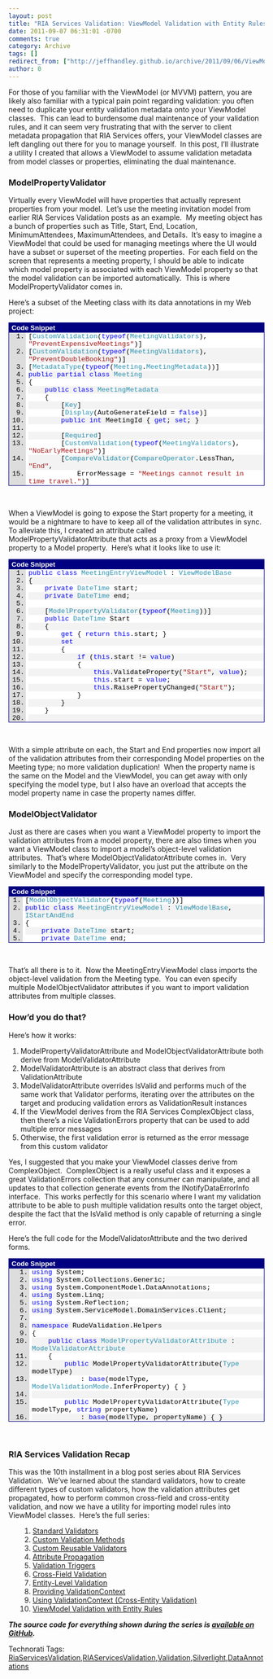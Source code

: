 ```yaml
---
layout: post
title: "RIA Services Validation: ViewModel Validation with Entity Rules"
date: 2011-09-07 06:31:01 -0700
comments: true
category: Archive
tags: []
redirect_from: ["http://jeffhandley.github.io/archive/2011/09/06/ViewModelValidation.aspx", "http://jeffhandley.github.io/archive/2011/09/06/viewmodelvalidation.aspx"]
author: 0
---
```

<!-- more -->
<p>For those of you familiar with the ViewModel (or MVVM) pattern, you are likely also familiar with a typical pain point regarding validation: you often need to duplicate your entity validation metadata onto your ViewModel classes.  This can lead to burdensome dual maintenance of your validation rules, and it can seem very frustrating that with the server to client metadata propagation that RIA Services offers, your ViewModel classes are left dangling out there for you to manage yourself.  In this post, I’ll illustrate a utility I created that allows a ViewModel to assume validation metadata from model classes or properties, eliminating the dual maintenance.</p>  <h3>ModelPropertyValidator</h3>  <p>Virtually every ViewModel will have properties that actually represent properties from your model.  Let’s use the meeting invitation model from earlier RIA Services Validation posts as an example.  My meeting object has a bunch of properties such as Title, Start, End, Location, MinimumAttendees, MaximumAttendees, and Details.  It’s easy to imagine a ViewModel that could be used for managing meetings where the UI would have a subset or superset of the meeting properties.  For each field on the screen that represents a meeting property, I should be able to indicate which model property is associated with each ViewModel property so that the model validation can be imported automatically.  This is where ModelPropertyValidator comes in.</p>  <p>Here’s a subset of the Meeting class with its data annotations in my Web project:</p>  <div style="padding-bottom: 0px; margin: 0px; padding-left: 0px; padding-right: 0px; display: inline; float: none; padding-top: 0px" id="scid:9ce6104f-a9aa-4a17-a79f-3a39532ebf7c:659c81d7-43aa-4cca-9634-9279487f2263" class="wlWriterSmartContent">   <div style="border-bottom: #000080 1px solid; border-left: #000080 1px solid; font-family: 'Courier New', courier, monospace; color: #000; font-size: 10pt; border-top: #000080 1px solid; border-right: #000080 1px solid">     <div style="padding-bottom: 2px; padding-left: 5px; padding-right: 5px; font-family: verdana, tahoma, arial, sans-serif; background: #000080; color: #fff; font-weight: bold; padding-top: 2px">Code Snippet</div>      <div style="background: #ddd; max-height: 300px; overflow: auto">       <ol style="padding-bottom: 0px; margin: 0px 0px 0px 2.5em; padding-left: 5px; padding-right: 0px; background: #ffffff; padding-top: 0px">         <li>[<span style="color: #2b91af">CustomValidation</span>(<span style="color: #0000ff">typeof</span>(<span style="color: #2b91af">MeetingValidators</span>), <span style="color: #a31515">"PreventExpensiveMeetings"</span>)] </li>          <li style="background: #f3f3f3">[<span style="color: #2b91af">CustomValidation</span>(<span style="color: #0000ff">typeof</span>(<span style="color: #2b91af">MeetingValidators</span>), <span style="color: #a31515">"PreventDoubleBooking"</span>)] </li>          <li>[<span style="color: #2b91af">MetadataType</span>(<span style="color: #0000ff">typeof</span>(<span style="color: #2b91af">Meeting</span>.<span style="color: #2b91af">MeetingMetadata</span>))] </li>          <li style="background: #f3f3f3"><span style="color: #0000ff">public</span> <span style="color: #0000ff">partial</span> <span style="color: #0000ff">class</span> <span style="color: #2b91af">Meeting</span> </li>          <li>{ </li>          <li style="background: #f3f3f3">    <span style="color: #0000ff">public</span> <span style="color: #0000ff">class</span> <span style="color: #2b91af">MeetingMetadata</span> </li>          <li>    { </li>          <li style="background: #f3f3f3">        [<span style="color: #2b91af">Key</span>] </li>          <li>        [<span style="color: #2b91af">Display</span>(AutoGenerateField = <span style="color: #0000ff">false</span>)] </li>          <li style="background: #f3f3f3">        <span style="color: #0000ff">public</span> <span style="color: #0000ff">int</span> MeetingId { <span style="color: #0000ff">get</span>; <span style="color: #0000ff">set</span>; } </li>          <li>  </li>          <li style="background: #f3f3f3">        [<span style="color: #2b91af">Required</span>] </li>          <li>        [<span style="color: #2b91af">CustomValidation</span>(<span style="color: #0000ff">typeof</span>(<span style="color: #2b91af">MeetingValidators</span>), <span style="color: #a31515">"NoEarlyMeetings"</span>)] </li>          <li style="background: #f3f3f3">        [<span style="color: #2b91af">CompareValidator</span>(<span style="color: #2b91af">CompareOperator</span>.LessThan, <span style="color: #a31515">"End"</span>, </li>          <li>            ErrorMessage = <span style="color: #a31515">"Meetings cannot result in time travel."</span>)] </li>          <li style="background: #f3f3f3">        [<span style="color: #2b91af">DateValidator</span>(<span style="color: #2b91af">DateValidatorType</span>.Future)] </li>          <li>        [<span style="color: #2b91af">Display</span>(Order = 1)] </li>          <li style="background: #f3f3f3">        <span style="color: #0000ff">public</span> <span style="color: #2b91af">DateTime</span> Start { <span style="color: #0000ff">get</span>; <span style="color: #0000ff">set</span>; } </li>          <li>  </li>          <li style="background: #f3f3f3">        [<span style="color: #2b91af">Required</span>] </li>          <li>        [<span style="color: #2b91af">CompareValidator</span>(<span style="color: #2b91af">CompareOperator</span>.GreaterThan, <span style="color: #a31515">"Start"</span>, </li>          <li style="background: #f3f3f3">            ErrorMessage = <span style="color: #a31515">"Meetings cannot result in time travel."</span>)] </li>          <li>        [<span style="color: #2b91af">Display</span>(Order = 2)] </li>          <li style="background: #f3f3f3">        <span style="color: #0000ff">public</span> <span style="color: #2b91af">DateTime</span> End { <span style="color: #0000ff">get</span>; <span style="color: #0000ff">set</span>; } </li>          <li>  </li>          <li style="background: #f3f3f3">        [<span style="color: #2b91af">Required</span>] </li>          <li>        [<span style="color: #2b91af">StringLength</span>(80, MinimumLength = 5, </li>          <li style="background: #f3f3f3">            ErrorMessageResourceType = <span style="color: #0000ff">typeof</span>(<span style="color: #2b91af">ValidationErrorResources</span>), </li>          <li>            ErrorMessageResourceName = <span style="color: #a31515">"TitleStringLengthErrorMessage"</span>)] </li>          <li style="background: #f3f3f3">        <span style="color: #008000">// {0} must be at least {2} characters and no more than {1}.</span> </li>          <li>        [<span style="color: #2b91af">Display</span>(Order = 0)] </li>          <li style="background: #f3f3f3">        <span style="color: #0000ff">public</span> <span style="color: #0000ff">string</span> Title { <span style="color: #0000ff">get</span>; <span style="color: #0000ff">set</span>; } </li>       </ol>     </div>   </div> </div>  <p> </p>  <p>When a ViewModel is going to expose the Start property for a meeting, it would be a nightmare to have to keep all of the validation attributes in sync.  To alleviate this, I created an attribute called ModelPropertyValidatorAttribute that acts as a proxy from a ViewModel property to a Model property.  Here’s what it looks like to use it:</p>  <div style="padding-bottom: 0px; margin: 0px; padding-left: 0px; padding-right: 0px; display: inline; float: none; padding-top: 0px" id="scid:9ce6104f-a9aa-4a17-a79f-3a39532ebf7c:94bcf9a7-a2a1-4503-84cd-8b04b8958344" class="wlWriterSmartContent">   <div style="border-bottom: #000080 1px solid; border-left: #000080 1px solid; font-family: 'Courier New', courier, monospace; color: #000; font-size: 10pt; border-top: #000080 1px solid; border-right: #000080 1px solid">     <div style="padding-bottom: 2px; padding-left: 5px; padding-right: 5px; font-family: verdana, tahoma, arial, sans-serif; background: #000080; color: #fff; font-weight: bold; padding-top: 2px">Code Snippet</div>      <div style="background: #ddd; max-height: 300px; overflow: auto">       <ol style="padding-bottom: 0px; margin: 0px 0px 0px 2.5em; padding-left: 5px; padding-right: 0px; background: #ffffff; padding-top: 0px">         <li><span style="color: #0000ff">public</span> <span style="color: #0000ff">class</span> <span style="color: #2b91af">MeetingEntryViewModel</span> : <span style="color: #2b91af">ViewModelBase</span> </li>          <li style="background: #f3f3f3">{ </li>          <li>    <span style="color: #0000ff">private</span> <span style="color: #2b91af">DateTime</span> start; </li>          <li style="background: #f3f3f3">    <span style="color: #0000ff">private</span> <span style="color: #2b91af">DateTime</span> end; </li>          <li>  </li>          <li style="background: #f3f3f3">    [<span style="color: #2b91af">ModelPropertyValidator</span>(<span style="color: #0000ff">typeof</span>(<span style="color: #2b91af">Meeting</span>))] </li>          <li>    <span style="color: #0000ff">public</span> <span style="color: #2b91af">DateTime</span> Start </li>          <li style="background: #f3f3f3">    { </li>          <li>        <span style="color: #0000ff">get</span> { <span style="color: #0000ff">return</span> <span style="color: #0000ff">this</span>.start; } </li>          <li style="background: #f3f3f3">        <span style="color: #0000ff">set</span> </li>          <li>        { </li>          <li style="background: #f3f3f3">            <span style="color: #0000ff">if</span> (<span style="color: #0000ff">this</span>.start != <span style="color: #0000ff">value</span>) </li>          <li>            { </li>          <li style="background: #f3f3f3">                <span style="color: #0000ff">this</span>.ValidateProperty(<span style="color: #a31515">"Start"</span>, <span style="color: #0000ff">value</span>); </li>          <li>                <span style="color: #0000ff">this</span>.start = <span style="color: #0000ff">value</span>; </li>          <li style="background: #f3f3f3">                <span style="color: #0000ff">this</span>.RaisePropertyChanged(<span style="color: #a31515">"Start"</span>); </li>          <li>            } </li>          <li style="background: #f3f3f3">        } </li>          <li>    } </li>          <li style="background: #f3f3f3">  </li>          <li>    [<span style="color: #2b91af">ModelPropertyValidator</span>(<span style="color: #0000ff">typeof</span>(<span style="color: #2b91af">Meeting</span>))] </li>          <li style="background: #f3f3f3">    <span style="color: #0000ff">public</span> <span style="color: #2b91af">DateTime</span> End </li>          <li>    { </li>          <li style="background: #f3f3f3">        <span style="color: #0000ff">get</span> { <span style="color: #0000ff">return</span> <span style="color: #0000ff">this</span>.end; } </li>          <li>        <span style="color: #0000ff">set</span> </li>          <li style="background: #f3f3f3">        { </li>          <li>            <span style="color: #0000ff">if</span> (<span style="color: #0000ff">this</span>.end != <span style="color: #0000ff">value</span>) </li>          <li style="background: #f3f3f3">            { </li>          <li>                <span style="color: #0000ff">this</span>.ValidateProperty(<span style="color: #a31515">"End"</span>, <span style="color: #0000ff">value</span>); </li>          <li style="background: #f3f3f3">                <span style="color: #0000ff">this</span>.end = <span style="color: #0000ff">value</span>; </li>          <li>                <span style="color: #0000ff">this</span>.RaisePropertyChanged(<span style="color: #a31515">"End"</span>); </li>          <li style="background: #f3f3f3">            } </li>          <li>        } </li>          <li style="background: #f3f3f3">    } </li>          <li>} </li>       </ol>     </div>   </div> </div>  <p> </p>  <p>With a simple attribute on each, the Start and End properties now import all of the validation attributes from their corresponding Model properties on the Meeting type; no more validation duplication!  When the property name is the same on the Model and the ViewModel, you can get away with only specifying the model type, but I also have an overload that accepts the model property name in case the property names differ.</p>  <h3>ModelObjectValidator</h3>  <p>Just as there are cases when you want a ViewModel property to import the validation attributes from a model property, there are also times when you want a ViewModel class to import a model’s object-level validation attributes.  That’s where ModelObjectValidatorAttribute comes in.  Very similarly to the ModelPropertyValidator, you just put the attribute on the ViewModel and specify the corresponding model type.</p>  <div style="padding-bottom: 0px; margin: 0px; padding-left: 0px; padding-right: 0px; display: inline; float: none; padding-top: 0px" id="scid:9ce6104f-a9aa-4a17-a79f-3a39532ebf7c:57b45adf-a303-46cf-85ef-8bdc59e3e945" class="wlWriterSmartContent">   <div style="border-bottom: #000080 1px solid; border-left: #000080 1px solid; font-family: 'Courier New', courier, monospace; color: #000; font-size: 10pt; border-top: #000080 1px solid; border-right: #000080 1px solid">     <div style="padding-bottom: 2px; padding-left: 5px; padding-right: 5px; font-family: verdana, tahoma, arial, sans-serif; background: #000080; color: #fff; font-weight: bold; padding-top: 2px">Code Snippet</div>      <div style="background: #ddd; max-height: 300px; overflow: auto">       <ol style="padding-bottom: 0px; margin: 0px 0px 0px 2em; padding-left: 5px; padding-right: 0px; background: #ffffff; padding-top: 0px">         <li>[<span style="color: #2b91af">ModelObjectValidator</span>(<span style="color: #0000ff">typeof</span>(<span style="color: #2b91af">Meeting</span>))] </li>          <li style="background: #f3f3f3"><span style="color: #0000ff">public</span> <span style="color: #0000ff">class</span> <span style="color: #2b91af">MeetingEntryViewModel</span> : <span style="color: #2b91af">ViewModelBase</span>, <span style="color: #2b91af">IStartAndEnd</span> </li>          <li>{ </li>          <li style="background: #f3f3f3">    <span style="color: #0000ff">private</span> <span style="color: #2b91af">DateTime</span> start; </li>          <li>    <span style="color: #0000ff">private</span> <span style="color: #2b91af">DateTime</span> end; </li>       </ol>     </div>   </div> </div>  <p> </p>  <p>That’s all there is to it.  Now the MeetingEntryViewModel class imports the object-level validation from the Meeting type.  You can even specify multiple ModelObjectValidator attributes if you want to import validation attributes from multiple classes.</p>  <h3>How’d you do that?</h3>  <p>Here’s how it works:</p>  <ol>   <li>ModelPropertyValidatorAttribute and ModelObjectValidatorAttribute both derive from ModelValidatorAttribute </li>    <li>ModelValidatorAttribute is an abstract class that derives from ValidationAttribute </li>    <li>ModelValidatorAttribute overrides IsValid and performs much of the same work that Validator performs, iterating over the attributes on the target and producing validation errors as ValidationResult instances </li>    <li>If the ViewModel derives from the RIA Services ComplexObject class, then there’s a nice ValidationErrors property that can be used to add multiple error messages </li>    <li>Otherwise, the first validation error is returned as the error message from this custom validator </li> </ol>  <p>Yes, I suggested that you make your ViewModel classes derive from ComplexObject.  ComplexObject is a really useful class and it exposes a great ValidationErrors collection that any consumer can manipulate, and all updates to that collection generate events from the INotifyDataErrorInfo interface.  This works perfectly for this scenario where I want my validation attribute to be able to push multiple validation results onto the target object, despite the fact that the IsValid method is only capable of returning a single error.</p>  <p>Here’s the full code for the ModelValidatorAttribute and the two derived forms.</p>  <div style="padding-bottom: 0px; margin: 0px; padding-left: 0px; padding-right: 0px; display: inline; float: none; padding-top: 0px" id="scid:9ce6104f-a9aa-4a17-a79f-3a39532ebf7c:ca92c7da-44b2-4888-af78-92f7747b492c" class="wlWriterSmartContent">   <div style="border-bottom: #000080 1px solid; border-left: #000080 1px solid; font-family: 'Courier New', courier, monospace; color: #000; font-size: 10pt; border-top: #000080 1px solid; border-right: #000080 1px solid">     <div style="padding-bottom: 2px; padding-left: 5px; padding-right: 5px; font-family: verdana, tahoma, arial, sans-serif; background: #000080; color: #fff; font-weight: bold; padding-top: 2px">Code Snippet</div>      <div style="background: #ddd; max-height: 300px; overflow: auto">       <ol style="padding-bottom: 0px; margin: 0px 0px 0px 3em; padding-left: 5px; padding-right: 0px; background: #ffffff; padding-top: 0px">         <li><span style="color: #0000ff">using</span> System; </li>          <li style="background: #f3f3f3"><span style="color: #0000ff">using</span> System.Collections.Generic; </li>          <li><span style="color: #0000ff">using</span> System.ComponentModel.DataAnnotations; </li>          <li style="background: #f3f3f3"><span style="color: #0000ff">using</span> System.Linq; </li>          <li><span style="color: #0000ff">using</span> System.Reflection; </li>          <li style="background: #f3f3f3"><span style="color: #0000ff">using</span> System.ServiceModel.DomainServices.Client; </li>          <li>  </li>          <li style="background: #f3f3f3"><span style="color: #0000ff">namespace</span> RudeValidation.Helpers </li>          <li>{ </li>          <li style="background: #f3f3f3">    <span style="color: #0000ff">public</span> <span style="color: #0000ff">class</span> <span style="color: #2b91af">ModelPropertyValidatorAttribute</span> : <span style="color: #2b91af">ModelValidatorAttribute</span> </li>          <li>    { </li>          <li style="background: #f3f3f3">        <span style="color: #0000ff">public</span> ModelPropertyValidatorAttribute(<span style="color: #2b91af">Type</span> modelType) </li>          <li>            : <span style="color: #0000ff">base</span>(modelType, <span style="color: #2b91af">ModelValidationMode</span>.InferProperty) { } </li>          <li style="background: #f3f3f3">  </li>          <li>        <span style="color: #0000ff">public</span> ModelPropertyValidatorAttribute(<span style="color: #2b91af">Type</span> modelType, <span style="color: #0000ff">string</span> propertyName) </li>          <li style="background: #f3f3f3">            : <span style="color: #0000ff">base</span>(modelType, propertyName) { } </li>          <li>    } </li>          <li style="background: #f3f3f3">  </li>          <li>    <span style="color: #0000ff">public</span> <span style="color: #0000ff">class</span> <span style="color: #2b91af">ModelObjectValidatorAttribute</span> : <span style="color: #2b91af">ModelValidatorAttribute</span> </li>          <li style="background: #f3f3f3">    { </li>          <li>        <span style="color: #0000ff">public</span> ModelObjectValidatorAttribute(<span style="color: #2b91af">Type</span> modelType) </li>          <li style="background: #f3f3f3">            : <span style="color: #0000ff">base</span>(modelType, <span style="color: #2b91af">ModelValidationMode</span>.Object) { } </li>          <li>    } </li>          <li style="background: #f3f3f3">  </li>          <li>    [<span style="color: #2b91af">AttributeUsage</span>(<span style="color: #2b91af">AttributeTargets</span>.Property | <span style="color: #2b91af">AttributeTargets</span>.Class | <span style="color: #2b91af">AttributeTargets</span>.Parameter, AllowMultiple = <span style="color: #0000ff">true</span>)] </li>          <li style="background: #f3f3f3">    <span style="color: #0000ff">public</span> <span style="color: #0000ff">abstract</span> <span style="color: #0000ff">class</span> <span style="color: #2b91af">ModelValidatorAttribute</span> : <span style="color: #2b91af">ValidationAttribute</span> </li>          <li>    { </li>          <li style="background: #f3f3f3">        <span style="color: #0000ff">public</span> <span style="color: #2b91af">Type</span> ModelType { <span style="color: #0000ff">get</span>; <span style="color: #0000ff">private</span> <span style="color: #0000ff">set</span>; } </li>          <li>        <span style="color: #0000ff">public</span> <span style="color: #2b91af">ModelValidationMode</span> ValidationMode { <span style="color: #0000ff">get</span>; <span style="color: #0000ff">private</span> <span style="color: #0000ff">set</span>; } </li>          <li style="background: #f3f3f3">        <span style="color: #0000ff">public</span> <span style="color: #0000ff">string</span> ModelProperty { <span style="color: #0000ff">get</span>; <span style="color: #0000ff">private</span> <span style="color: #0000ff">set</span>; } </li>          <li>  </li>          <li style="background: #f3f3f3">        <span style="color: #0000ff">private</span> <span style="color: #0000ff">object</span> model; </li>          <li>  </li>          <li style="background: #f3f3f3">        <span style="color: #0000ff">public</span> ModelValidatorAttribute(<span style="color: #2b91af">Type</span> modelType, <span style="color: #2b91af">ModelValidationMode</span> validationMode) </li>          <li>        { </li>          <li style="background: #f3f3f3">            <span style="color: #0000ff">this</span>.ModelType = modelType; </li>          <li>            <span style="color: #0000ff">this</span>.ValidationMode = validationMode; </li>          <li style="background: #f3f3f3">        } </li>          <li>  </li>          <li style="background: #f3f3f3">        <span style="color: #0000ff">public</span> ModelValidatorAttribute(<span style="color: #2b91af">Type</span> modelType, <span style="color: #0000ff">string</span> modelPropertyName) </li>          <li>        { </li>          <li style="background: #f3f3f3">            <span style="color: #0000ff">this</span>.ModelType = modelType; </li>          <li>            <span style="color: #0000ff">this</span>.ValidationMode = Helpers.<span style="color: #2b91af">ModelValidationMode</span>.SpecifiedProperty; </li>          <li style="background: #f3f3f3">            <span style="color: #0000ff">this</span>.ModelProperty = modelPropertyName; </li>          <li>        } </li>          <li style="background: #f3f3f3">  </li>          <li>        <span style="color: #0000ff">protected</span> <span style="color: #0000ff">override</span> <span style="color: #2b91af">ValidationResult</span> IsValid(<span style="color: #0000ff">object</span> value, <span style="color: #2b91af">ValidationContext</span> validationContext) </li>          <li style="background: #f3f3f3">        { </li>          <li>            <span style="color: #0000ff">if</span> (model == <span style="color: #0000ff">null</span>) </li>          <li style="background: #f3f3f3">            { </li>          <li>                model = <span style="color: #2b91af">Activator</span>.CreateInstance(<span style="color: #0000ff">this</span>.ModelType); </li>          <li style="background: #f3f3f3">            } </li>          <li>  </li>          <li style="background: #f3f3f3">            <span style="color: #2b91af">ValidationContext</span> redirectedContext = <span style="color: #0000ff">new</span> <span style="color: #2b91af">ValidationContext</span>(model, validationContext, validationContext.Items); </li>          <li>  </li>          <li style="background: #f3f3f3">            <span style="color: #0000ff">switch</span> (<span style="color: #0000ff">this</span>.ValidationMode) </li>          <li>            { </li>          <li style="background: #f3f3f3">                <span style="color: #0000ff">case</span> <span style="color: #2b91af">ModelValidationMode</span>.InferProperty: </li>          <li>                    redirectedContext.MemberName = validationContext.MemberName; </li>          <li style="background: #f3f3f3">                    <span style="color: #0000ff">break</span>; </li>          <li>                <span style="color: #0000ff">case</span> <span style="color: #2b91af">ModelValidationMode</span>.SpecifiedProperty: </li>          <li style="background: #f3f3f3">                    redirectedContext.MemberName = <span style="color: #0000ff">this</span>.ModelProperty; </li>          <li>                    <span style="color: #0000ff">break</span>; </li>          <li style="background: #f3f3f3">                <span style="color: #0000ff">case</span> <span style="color: #2b91af">ModelValidationMode</span>.Object: </li>          <li>                    redirectedContext.MemberName = <span style="color: #0000ff">null</span>; </li>          <li style="background: #f3f3f3">                    <span style="color: #0000ff">break</span>; </li>          <li>            } </li>          <li style="background: #f3f3f3">  </li>          <li>            <span style="color: #2b91af">ComplexObject</span> targetEntity = validationContext.ObjectInstance <span style="color: #0000ff">as</span> <span style="color: #2b91af">ComplexObject</span>; </li>          <li style="background: #f3f3f3">            <span style="color: #0000ff">var</span> breakOnFirstError = (targetEntity == <span style="color: #0000ff">null</span>); </li>          <li>            <span style="color: #2b91af">IEnumerable</span>&lt;<span style="color: #2b91af">ValidationResult</span>&gt; validationResults = TryValidateProperty(value, validationContext, redirectedContext, breakOnFirstError); </li>          <li style="background: #f3f3f3">  </li>          <li>            <span style="color: #0000ff">if</span> (validationResults.Any()) </li>          <li style="background: #f3f3f3">            { </li>          <li>                <span style="color: #0000ff">if</span> (validationResults.Count() == 1) </li>          <li style="background: #f3f3f3">                { </li>          <li>                    <span style="color: #0000ff">return</span> validationResults.Single(); </li>          <li style="background: #f3f3f3">                } </li>          <li>  </li>          <li style="background: #f3f3f3">                <span style="color: #0000ff">if</span> (targetEntity != <span style="color: #0000ff">null</span>) </li>          <li>                { </li>          <li style="background: #f3f3f3">                    <span style="color: #0000ff">foreach</span> (<span style="color: #2b91af">ValidationResult</span> result <span style="color: #0000ff">in</span> validationResults.Skip(1)) </li>          <li>                    { </li>          <li style="background: #f3f3f3">                        targetEntity.ValidationErrors.Add(result); </li>          <li>                    } </li>          <li style="background: #f3f3f3">                } </li>          <li>  </li>          <li style="background: #f3f3f3">                <span style="color: #0000ff">return</span> validationResults.First(); </li>          <li>            } </li>          <li style="background: #f3f3f3">  </li>          <li>            <span style="color: #0000ff">return</span> <span style="color: #2b91af">ValidationResult</span>.Success; </li>          <li style="background: #f3f3f3">        } </li>          <li>  </li>          <li style="background: #f3f3f3">        <span style="color: #0000ff">private</span> <span style="color: #0000ff">static</span> <span style="color: #2b91af">IEnumerable</span>&lt;<span style="color: #2b91af">ValidationResult</span>&gt; TryValidateProperty(<span style="color: #0000ff">object</span> value, <span style="color: #2b91af">ValidationContext</span> validationContext, <span style="color: #2b91af">ValidationContext</span> modelValidationContext, <span style="color: #0000ff">bool</span> breakOnFirstError) </li>          <li>        { </li>          <li style="background: #f3f3f3">            <span style="color: #2b91af">ICustomAttributeProvider</span> validatorProvider; </li>          <li>  </li>          <li style="background: #f3f3f3">            <span style="color: #0000ff">if</span> (!<span style="color: #0000ff">string</span>.IsNullOrEmpty(modelValidationContext.MemberName)) </li>          <li>            { </li>          <li style="background: #f3f3f3">                validatorProvider = modelValidationContext.ObjectType.GetProperty(modelValidationContext.MemberName); </li>          <li>            } </li>          <li style="background: #f3f3f3">            <span style="color: #0000ff">else</span> </li>          <li>            { </li>          <li style="background: #f3f3f3">                validatorProvider = modelValidationContext.ObjectType; </li>          <li>            } </li>          <li style="background: #f3f3f3">  </li>          <li>            <span style="color: #2b91af">IEnumerable</span>&lt;<span style="color: #2b91af">ValidationAttribute</span>&gt; validators = validatorProvider </li>          <li style="background: #f3f3f3">                .GetCustomAttributes(<span style="color: #0000ff">typeof</span>(<span style="color: #2b91af">ValidationAttribute</span>), <span style="color: #0000ff">true</span>) </li>          <li>                .Cast&lt;<span style="color: #2b91af">ValidationAttribute</span>&gt;(); </li>          <li style="background: #f3f3f3">  </li>          <li>            <span style="color: #2b91af">IEnumerable</span>&lt;<span style="color: #2b91af">ValidationResult</span>&gt; results = GetValidationErrors(value, validationContext, validators, breakOnFirstError); </li>          <li style="background: #f3f3f3">            <span style="color: #0000ff">return</span> results; </li>          <li>        } </li>          <li style="background: #f3f3f3">  </li>          <li>        <span style="color: #0000ff">private</span> <span style="color: #0000ff">static</span> <span style="color: #2b91af">IEnumerable</span>&lt;<span style="color: #2b91af">ValidationResult</span>&gt; GetValidationErrors(<span style="color: #0000ff">object</span> value, <span style="color: #2b91af">ValidationContext</span> validationContext, <span style="color: #2b91af">IEnumerable</span>&lt;<span style="color: #2b91af">ValidationAttribute</span>&gt; attributes, <span style="color: #0000ff">bool</span> breakOnFirstError) </li>          <li style="background: #f3f3f3">        { </li>          <li>            <span style="color: #2b91af">List</span>&lt;<span style="color: #2b91af">ValidationResult</span>&gt; errors = <span style="color: #0000ff">new</span> <span style="color: #2b91af">List</span>&lt;<span style="color: #2b91af">ValidationResult</span>&gt;(); </li>          <li style="background: #f3f3f3">            <span style="color: #0000ff">bool</span> hasErrors = <span style="color: #0000ff">false</span>; </li>          <li>            <span style="color: #2b91af">ValidationResult</span> result; </li>          <li style="background: #f3f3f3">  </li>          <li>            <span style="color: #0000ff">foreach</span> (<span style="color: #2b91af">RequiredAttribute</span> required <span style="color: #0000ff">in</span> attributes.OfType&lt;<span style="color: #2b91af">RequiredAttribute</span>&gt;()) </li>          <li style="background: #f3f3f3">            { </li>          <li>                result = required.GetValidationResult(value, validationContext); </li>          <li style="background: #f3f3f3">  </li>          <li>                <span style="color: #0000ff">if</span> (result != <span style="color: #2b91af">ValidationResult</span>.Success) </li>          <li style="background: #f3f3f3">                { </li>          <li>                    errors.Add(result); </li>          <li style="background: #f3f3f3">                    hasErrors = <span style="color: #0000ff">true</span>; </li>          <li>  </li>          <li style="background: #f3f3f3">                    <span style="color: #0000ff">if</span> (breakOnFirstError) </li>          <li>                    { </li>          <li style="background: #f3f3f3">                        <span style="color: #0000ff">return</span> errors; </li>          <li>                    } </li>          <li style="background: #f3f3f3">                } </li>          <li>            } </li>          <li style="background: #f3f3f3">  </li>          <li>            <span style="color: #0000ff">if</span> (hasErrors) </li>          <li style="background: #f3f3f3">            { </li>          <li>                <span style="color: #0000ff">return</span> errors; </li>          <li style="background: #f3f3f3">            } </li>          <li>  </li>          <li style="background: #f3f3f3">            <span style="color: #0000ff">foreach</span> (<span style="color: #2b91af">ValidationAttribute</span> attribute <span style="color: #0000ff">in</span> attributes) </li>          <li>            { </li>          <li style="background: #f3f3f3">                <span style="color: #0000ff">if</span> (attribute <span style="color: #0000ff">is</span> <span style="color: #2b91af">RequiredAttribute</span>) </li>          <li>                { </li>          <li style="background: #f3f3f3">                    <span style="color: #0000ff">continue</span>; </li>          <li>                } </li>          <li style="background: #f3f3f3">  </li>          <li>                result = attribute.GetValidationResult(value, validationContext); </li>          <li style="background: #f3f3f3">  </li>          <li>                <span style="color: #0000ff">if</span> (result != <span style="color: #2b91af">ValidationResult</span>.Success) </li>          <li style="background: #f3f3f3">                { </li>          <li>                    errors.Add(result); </li>          <li style="background: #f3f3f3">                    hasErrors = <span style="color: #0000ff">true</span>; </li>          <li>  </li>          <li style="background: #f3f3f3">                    <span style="color: #0000ff">if</span> (breakOnFirstError) </li>          <li>                    { </li>          <li style="background: #f3f3f3">                        <span style="color: #0000ff">return</span> errors; </li>          <li>                    } </li>          <li style="background: #f3f3f3">                } </li>          <li>            } </li>          <li style="background: #f3f3f3">  </li>          <li>            <span style="color: #0000ff">return</span> errors; </li>          <li style="background: #f3f3f3">        } </li>          <li>    } </li>          <li style="background: #f3f3f3">  </li>          <li>    <span style="color: #0000ff">public</span> <span style="color: #0000ff">enum</span> <span style="color: #2b91af">ModelValidationMode</span> </li>          <li style="background: #f3f3f3">    { </li>          <li>        InferProperty, </li>          <li style="background: #f3f3f3">        SpecifiedProperty, </li>          <li>        Object </li>          <li style="background: #f3f3f3">    } </li>          <li>} </li>       </ol>     </div>   </div> </div>  <p> </p>  <h3>RIA Services Validation Recap</h3>  <p>This was the 10th installment in a blog post series about RIA Services Validation.  We’ve learned about the standard validators, how to create different types of custom validators, how the validation attributes get propagated, how to perform common cross-field and cross-entity validation, and now we have a utility for importing model rules into ViewModel classes.  Here’s the full series:</p>  <ol>   <ol>     <li><a href="http://jeffhandley.com/archive/2010/09/22/RiaServicesStandardValidators.aspx">Standard Validators</a> </li>      <li><a href="http://jeffhandley.com/archive/2010/09/25/RiaServicesCustomValidationMethods.aspx">Custom Validation Methods</a> </li>      <li><a href="http://jeffhandley.com/archive/2010/09/26/RiaServicesCustomReusableValidators.aspx">Custom Reusable Validators</a> </li>      <li><a href="http://jeffhandley.com/archive/2010/09/30/RiaServicesValidationAttributePropagation.aspx">Attribute Propagation</a> </li>      <li><a href="http://jeffhandley.com/archive/2010/10/06/RiaServicesValidationTriggers.aspx">Validation Triggers</a> </li>      <li><a href="http://jeffhandley.com/archive/2010/10/10/CrossFieldValidation.aspx">Cross-Field Validation</a> </li>      <li><a href="http://jeffhandley.com/archive/2010/10/12/EntityLevelValidation.aspx">Entity-Level Validation</a> </li>      <li><a href="http://jeffhandley.com/archive/2010/10/25/RiaServicesValidationContext.aspx">Providing ValidationContext</a> </li>      <li><a href="http://jeffhandley.com/archive/2010/10/25/CrossEntityValidation.aspx">Using ValidationContext (Cross-Entity Validation)</a> </li>      <li><a href="http://jeffhandley.com/archive/2011/09/06/ViewModelValidation.aspx">ViewModel Validation with Entity Rules</a> </li>   </ol> </ol>  <p><strong><em>The source code for everything shown during the series is <a href="http://jeffhandley.com/archive/2011/09/06/RIA-Services-Validation-Available-on-GitHub.aspx">available on GitHub</a>.</em></strong></p>  <div style="padding-bottom: 0px; margin: 0px; padding-left: 0px; padding-right: 0px; display: inline; float: none; padding-top: 0px" id="scid:0767317B-992E-4b12-91E0-4F059A8CECA8:44bf9f0c-64be-43cb-8967-e2ec437badea" class="wlWriterSmartContent">Technorati Tags: <a href="http://technorati.com/tags/RiaServicesValidation" rel="tag">RiaServicesValidation</a>,<a href="http://technorati.com/tags/RIAServicesValidation" rel="tag">RIAServicesValidation</a>,<a href="http://technorati.com/tags/Validation" rel="tag">Validation</a>,<a href="http://technorati.com/tags/Silverlight" rel="tag">Silverlight</a>,<a href="http://technorati.com/tags/DataAnnotations" rel="tag">DataAnnotations</a></div>

